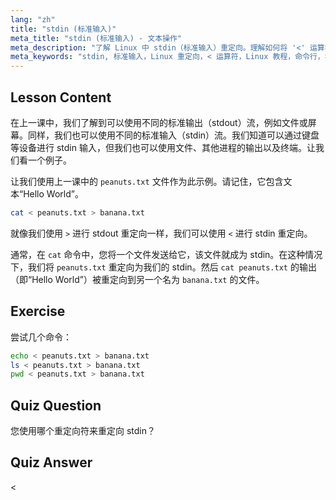 ```yaml
---
lang: "zh"
title: "stdin (标准输入)"
meta_title: "stdin (标准输入) - 文本操作"
meta_description: "了解 Linux 中 stdin（标准输入）重定向。理解如何将 '<' 运算符与文件和命令一起使用。探索实际示例并提高您的 Linux 命令行技能。"
meta_keywords: "stdin, 标准输入，Linux 重定向，< 运算符，Linux 教程，命令行，初学者，指南"
---
```


## Lesson Content

在上一课中，我们了解到可以使用不同的标准输出（stdout）流，例如文件或屏幕。同样，我们也可以使用不同的标准输入（stdin）流。我们知道可以通过键盘等设备进行 stdin 输入，但我们也可以使用文件、其他进程的输出以及终端。让我们看一个例子。

让我们使用上一课中的 `peanuts.txt` 文件作为此示例。请记住，它包含文本“Hello World”。

```bash
cat < peanuts.txt > banana.txt
```

就像我们使用 `>` 进行 stdout 重定向一样，我们可以使用 `<` 进行 stdin 重定向。

通常，在 `cat` 命令中，您将一个文件发送给它，该文件就成为 stdin。在这种情况下，我们将 `peanuts.txt` 重定向为我们的 stdin。然后 `cat peanuts.txt` 的输出（即“Hello World”）被重定向到另一个名为 `banana.txt` 的文件。

## Exercise

尝试几个命令：

```bash
echo < peanuts.txt > banana.txt
ls < peanuts.txt > banana.txt
pwd < peanuts.txt > banana.txt
```

## Quiz Question

您使用哪个重定向符来重定向 stdin？

## Quiz Answer

<
